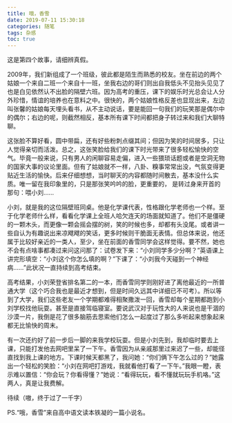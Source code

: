 ```yaml
---
title: 哦，香雪
date: 2019-07-11 15:30:18
categories: 随笔
tags: 杂感
toc: true
---
```

这是第四个故事，请细辨真假。

2009年，我们新组成了一个班级，彼此都是陌生而熟悉的校友。坐在前边的两个姑娘一个来自二班一个来自十一班，坐我右边的哥们则出自我低头不见抬头见见了也是白见依然认不出脸的隔壁六班。因为高考的重压，课下的娱乐时光总会让人分外珍惜，情谊的培养也在意料之中。很快的，两个姑娘性格反差也显现出来，左边叫张馨的姑娘每天埋头看书，从不主动说话，要是能回一句我们的玩笑那是偶尔中的偶尔；右边的呢，则截然相反，基本所有课下时间都把身子转过来和我们大聊特聊。

这张脸不算好看，圆中带扁，还有好些粉刺点缀其间；但因为笑的时间居多，只让人觉得亲切而活泼。总之，这张笑脸给我们的课下时光带来了很多轻松愉快的空气。毕竟一般来说，只有男人的闲聊容易走偏，进入一些猥琐话题或者是空洞无物的国家大事的议论里面。但有了姑娘就不一样，八卦、糗事常常出没，气氛变得更贴近生活的愉快。后来仔细想想，当时聊天的内容都随时间散去，基本没什么实质。唯一留在我印象里的，只是那张笑吟吟的脸，更重要的， 是转过身来开首的那句：喂小刘……

小刘，就是我的这位隔壁班同桌。他是化学课代表，性格跟化学老师也一个样。至于化学老师什么样，看看化学课上全班人哈欠连天的场面就知道了。他们不是僵硬的一颗木头，而更像一颗会摇会摆的树，笑的时候也多，却都有头没尾。或者讲一些自认为有趣说出来凉飕飕的笑话，更多时候则干脆面无表情。但总体来说，他还属于比较好亲近的一类人，至少，坐在前面的香雪同学会这样觉得。要不然，她也不会有点啥事都凑过来问这问那了：试卷发下来：“小刘同学多少分啊？”英语课上讲完形填空：“小刘这个你怎么填的啊？”下课了：“小刘我今天碰到一个神经病……”此状况一直持续到高考结束。

高考结果，小刘荣登省排名第二的一本，而香雪同学则刚好进了离他最近的一所普通大学（这个巧合我也是最近才想到，但是时间久远其中详细已不可考）。所以等到了大学，我们这些老友一个学期都难得相聚撒泼一回，香雪却每个星期都跑到小刘学校找他玩耍。甚至是直接驾临寝室。要说武汉对于玩性大的人来说也是干涸的沙漠一片，我倒是花了很多脑筋去思索他们怎么一起度过了那么多听起来想象起来都无比愉快的周末。

有一次还约好了前一步后一脚的来我学校玩耍。但是小刘先到，我却临时要去上课，只能打发他去网吧里呆了一下午。香雪因为从亲戚那里过来迟了一些，却能径直找到我上课的地方。下课时候天都黑了，我问她：“你们俩下午怎么过的？”她露出一个轻松的笑脸：“小刘在网吧打游戏，我就看他打看了一下午。”我眼一瞪，表示难以置信：“你会玩？你看得懂？”她说：“看得玩玩，看不懂就玩玩手机咯。”这两人，真是让我费解。

待续（嗷，终于过了一千字）

PS.“哦，香雪”来自高中语文读本铁凝的一篇小说名。
